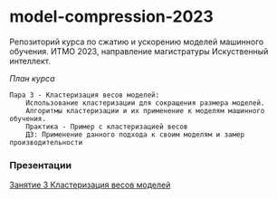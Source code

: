 # model-compression-2023
Репозиторий курса по сжатию и ускорению моделей машинного обучения.
ИТМО 2023, направление магистратуры Искуственный интеллект.

*План курса*

    Пара 3 - Кластеризация весов моделей:
		Использование кластеризации для сокращения размера моделей.
		Алгоритмы кластеризации и их применение к моделям машинного обучения.
        Практика - Пример с кластеризацией весов
        ДЗ: Применение данного подхода к своим моделям и замер производительности

### Презентации
[Занятие 3 Кластеризация весов моделей](https://docs.google.com/presentation/d/1Cjqeu4SxZuUteqSc6xaUMOePWA2H2hdpANJ5_p7kFB8/edit?usp=sharing)
